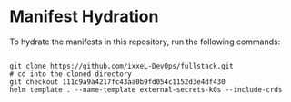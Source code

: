 
# Manifest Hydration

To hydrate the manifests in this repository, run the following commands:

```shell

git clone https://github.com/ixxeL-DevOps/fullstack.git
# cd into the cloned directory
git checkout 111c9a9a4217fc43aa0b9fd054c1152d3e4df430
helm template . --name-template external-secrets-k0s --include-crds
```